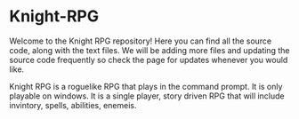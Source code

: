 # Knight-RPG

Welcome to the Knight RPG repository! Here you can find all the source code, along with the text files.
We will be adding more files and updating the source code frequently so check the page for updates whenever you would like.


Knight RPG is a roguelike RPG that plays in the command prompt. It is only playable on windows.
It is a single player, story driven RPG that will include invintory, spells, abilities, enemeis.
